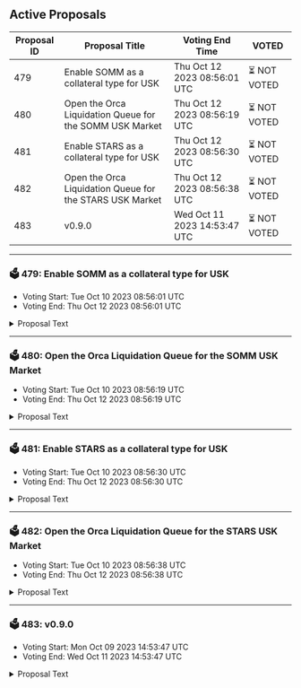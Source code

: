 ## Active Proposals

| Proposal ID | Proposal Title | Voting End Time | VOTED |
|-------------|----------------|-----------------|-------|
| 479 | Enable SOMM as a collateral type for USK | Thu Oct 12 2023 08:56:01 UTC | ⏳ NOT VOTED |
| 480 | Open the Orca Liquidation Queue for the SOMM USK Market | Thu Oct 12 2023 08:56:19 UTC | ⏳ NOT VOTED |
| 481 | Enable STARS as a collateral type for USK | Thu Oct 12 2023 08:56:30 UTC | ⏳ NOT VOTED |
| 482 | Open the Orca Liquidation Queue for the STARS USK Market | Thu Oct 12 2023 08:56:38 UTC | ⏳ NOT VOTED |
| 483 | v0.9.0 | Wed Oct 11 2023 14:53:47 UTC | ⏳ NOT VOTED |

---

### 🗳 479: Enable SOMM as a collateral type for USK
- Voting Start: Tue Oct 10 2023 08:56:01 UTC
- Voting End: Thu Oct 12 2023 08:56:01 UTC

<details>
<summary>Proposal Text</summary>
 
This will deploy the USK Market contract using SOMM as a collateral type. Initial mint cap: 250k USK. Max LTV: 50% as for low cap asset. Discussion: https://discord.com/channels/970650215801569330/1158334267131170817
</details>

---

### 🗳 480: Open the Orca Liquidation Queue for the SOMM USK Market
- Voting Start: Tue Oct 10 2023 08:56:19 UTC
- Voting End: Thu Oct 12 2023 08:56:19 UTC

<details>
<summary>Proposal Text</summary>
 
This will deploy the Orca Liquidation Queue contract to liquidate SOMM with USK
</details>

---

### 🗳 481: Enable STARS as a collateral type for USK
- Voting Start: Tue Oct 10 2023 08:56:30 UTC
- Voting End: Thu Oct 12 2023 08:56:30 UTC

<details>
<summary>Proposal Text</summary>
 
This will deploy the USK Market contract using STARS as a collateral type. Initial mint cap: 100k USK. Max LTV: 50% as for low cap asset. Discussion: https://discord.com/channels/970650215801569330/1158334267131170817
</details>

---

### 🗳 482: Open the Orca Liquidation Queue for the STARS USK Market
- Voting Start: Tue Oct 10 2023 08:56:38 UTC
- Voting End: Thu Oct 12 2023 08:56:38 UTC

<details>
<summary>Proposal Text</summary>
 
This will deploy the Orca Liquidation Queue contract to liquidate STARS with USK
</details>

---

### 🗳 483: v0.9.0
- Voting Start: Mon Oct 09 2023 14:53:47 UTC
- Voting End: Wed Oct 11 2023 14:53:47 UTC

<details>
<summary>Proposal Text</summary>
 
See release notes at https://github.com/Team-Kujira/core/releases/tag/v0.9.0
</details>
